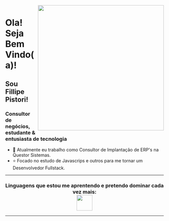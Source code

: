 <img align="right" width="400px" src="https://github.com/FillipePistori/FillipePistori/assets/158501870/3bf98d9b-4622-4efb-adf3-b032c46efca8">

# Ola! Seja Bem Vindo(a)!
## Sou Fillipe Pistori!

### Consultor de negócios, estudante & entusiasta de tecnologia

- 💼 Atualmente eu trabalho como Consultor de Implantação de ERP's na Questor Sistemas.
- ⭐ Focado no estudo de Javascrips e outros para me tornar um Desenvolvedor Fullstack.

<hr>
<h3 align="center">Linguagens que estou me aprentendo e pretendo dominar cada vez mais:<br>

<img align="middle" width="50px" src="https://github.com/FillipePistori/FillipePistori/assets/158501870/4b6516c0-9ae9-4645-bc56-1fa016e031c8">
</h3>




<p/>
<hr>